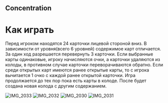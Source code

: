 ## Concentration
# Как играть
Перед игроком находятся 24 карточки лицевой стороной вниз. В зависимости от уровня(всего 6 уровней) содержимое карт отличается. За один ход разрешается перевернуть 3 карточки. Если выбранные карты одинаковые, игроку начисляются очки, а карточки удаляются из колоды, в противном случае карточки переворачиваются обратно. Если среди открытых карт имеются ранее открытые карты, то с игрока вычитается 1 очко с каждой ранее открытой карточки. Игра продолжается до тех пор пока есть карты в колоде. После будет создана новая колода с другим содержанием. 

![IMG_2033](https://user-images.githubusercontent.com/57257097/75872817-e52ab580-5e1f-11ea-9ecb-b5362be09012.png)
![IMG_2032](https://user-images.githubusercontent.com/57257097/75872872-012e5700-5e20-11ea-9e83-59ce44fee3fb.png)
![IMG_2030](https://user-images.githubusercontent.com/57257097/75872894-0d1a1900-5e20-11ea-8d52-791cbeb9a39b.png)
![IMG_2031](https://user-images.githubusercontent.com/57257097/75872934-1b683500-5e20-11ea-9b7c-f5d972807521.png)
